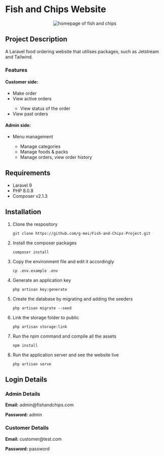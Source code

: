 # Fish and Chips Website

<p align="center"><img src="https://user-images.githubusercontent.com/86360050/178400829-5dfef2ee-7a2f-4615-9a48-fc619fa0ed06.png" alt="homepage of fish and chips"></p>

## Project Description
A Laravel food ordering website that utilises packages, such as Jetstream and Tailwind.
<h3>Features</h3>
<h4>Customer side:</h4>
<ul>
<li>Make order</li>
<li>View active orders</li>
<ul>
<li>View status of the order</li>
</ul>
<li>View past orders</li>
</ul>

<h4>Admin side:</h4>
<ul>
<li>Menu management</li>
	<ul>
<li>Manage categories</li>
<li>Manage foods & packs</li>
<li>Manage orders, view order history</li>
	</ul>
</ul>

## Requirements
<ul>
	<li>Laravel 9</li>
<li>PHP 8.0.8</li>
<li>Composer v2.1.3</li>
</ul>

## Installation
<ol>
<li>Clone the respository</li>

```
git clone https://github.com/g-mei/Fish-and-Chips-Project.git
```

<li>Install the composer packages</li>

```
composer install
```

<li>Copy the environment file and edit it accordingly</li>

```
cp .env.example .env
```
<li>Generate an application key</li>

```
php artisan key:generate
```

<li>Create the database by migrating and adding the seeders</li>

```
php artisan migrate --seed
```

<li>Link the storage folder to public</li>

```
php artisan storage:link
```

<li>Run the npm command and compile all the assets</li>

```
npm install
```

<li>Run the application server and see the website live</li>

```
php artisan serve
```

</ol>

## Login Details
### Admin Details
<p><b>Email:</b> admin@fishandchips.com</p>
<p><b>Password:</b> admin</p>

### Customer Details
<p><b>Email:</b> customer@test.com</p>
<p><b>Password:</b> password</p>
